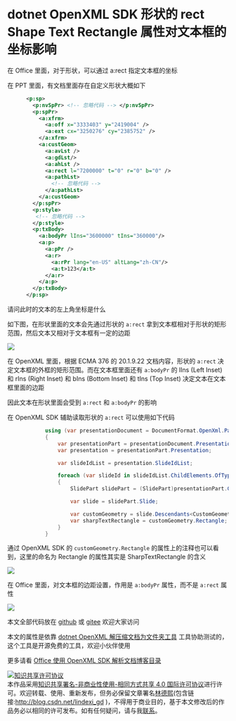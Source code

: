 # dotnet OpenXML SDK 形状的 rect Shape Text Rectangle 属性对文本框的坐标影响

在 Office 里面，对于形状，可以通过 a:rect 指定文本框的坐标

<!--more-->
<!-- CreateTime:2021/2/1 17:04:20 -->


<!-- 发布 -->

在 PPT 里面，有文档里面存在自定义形状大概如下

```xml
      <p:sp>
        <p:nvSpPr> <!-- 忽略代码 --> </p:nvSpPr>
        <p:spPr>
          <a:xfrm>
            <a:off x="3333403" y="2419004" />
            <a:ext cx="3250276" cy="2385752" />
          </a:xfrm>
          <a:custGeom>
            <a:avLst />
            <a:gdLst/>
            <a:ahLst />
            <a:rect l="7200000" t="0" r="0" b="0" />
            <a:pathLst>
              <!-- 忽略代码 -->
            </a:pathLst>
          </a:custGeom>
        </p:spPr>
        <p:style>
         <!-- 忽略代码 -->
        </p:style>
        <p:txBody>
          <a:bodyPr lIns="3600000" tIns="360000"/>
          <a:p>
            <a:pPr />
            <a:r>
              <a:rPr lang="en-US" altLang="zh-CN"/>
              <a:t>123</a:t>
            </a:r>
          </a:p>
        </p:txBody>
      </p:sp>
```

请问此时的文本的左上角坐标是什么

如下图，在形状里面的文本会先通过形状的 `a:rect` 拿到文本框相对于形状的矩形范围，然后文本又相对于文本框有一定的边距

<!-- ![](image/dotnet OpenXML SDK 形状的 rect Shape Text Rectangle 属性对文本框的坐标影响/dotnet OpenXML SDK 形状的 rect Shape Text Rectangle 属性对文本框的坐标影响0.png) -->

![](http://image.acmx.xyz/lindexi%2F2021211716308914.jpg)

在 OpenXML 里面，根据 ECMA 376 的 20.1.9.22 文档内容，形状的 `a:rect` 决定文本框的外框的矩形范围。而在文本框里面还有 `a:bodyPr` 的 lIns (Left Inset)  和 rIns (Right Inset) 和 bIns (Bottom Inset) 和 tIns (Top Inset) 决定文本在文本框里面的边距

因此文本在形状里面会受到 `a:rect` 和 `a:bodyPr` 的影响

在 OpenXML SDK 辅助读取形状的 `a:rect` 可以使用如下代码

```csharp
            using (var presentationDocument = DocumentFormat.OpenXml.Packaging.PresentationDocument.Open("自定义形状.pptx", false))
            {
                var presentationPart = presentationDocument.PresentationPart;
                var presentation = presentationPart.Presentation;

                var slideIdList = presentation.SlideIdList;

                foreach (var slideId in slideIdList.ChildElements.OfType<SlideId>())
                {
                    SlidePart slidePart = (SlidePart)presentationPart.GetPartById(slideId.RelationshipId);

                    var slide = slidePart.Slide;

                    var customGeometry = slide.Descendants<CustomGeometry>().First();
                    var sharpTextRectangle = customGeometry.Rectangle;
                }
            }
```

通过 OpenXML SDK 的 `customGeometry.Rectangle` 的属性上的注释也可以看到，这里的命名为 Rectangle 的属性其实是 SharpTextRectangle 的含义

<!-- ![](image/dotnet OpenXML SDK 形状的 rect Shape Text Rectangle 属性对文本框的坐标影响/dotnet OpenXML SDK 形状的 rect Shape Text Rectangle 属性对文本框的坐标影响1.png) -->

![](http://image.acmx.xyz/lindexi%2F2021211727273025.jpg)

在 Office 里面，对文本框的边距设置，作用是 `a:bodyPr` 属性，而不是 `a:rect` 属性

<!-- ![](image/dotnet OpenXML SDK 形状的 rect Shape Text Rectangle 属性对文本框的坐标影响/dotnet OpenXML SDK 形状的 rect Shape Text Rectangle 属性对文本框的坐标影响2.png) -->

![](http://image.acmx.xyz/lindexi%2F20212284094980.jpg)

本文全部代码放在 [github](https://github.com/lindexi/lindexi_gd/tree/c796ed65/RurlejileGearhuheljale) 或 [gitee](https://gitee.com/lindexi/lindexi_gd/tree/c796ed65/RurlejileGearhuheljale) 欢迎大家访问

本文的属性是依靠 [dotnet OpenXML 解压缩文档为文件夹工具](https://blog.lindexi.com/post/dotnet-OpenXML-%E8%A7%A3%E5%8E%8B%E7%BC%A9%E6%96%87%E6%A1%A3%E4%B8%BA%E6%96%87%E4%BB%B6%E5%A4%B9%E5%B7%A5%E5%85%B7.html ) 工具协助测试的，这个工具是开源免费的工具，欢迎小伙伴使用

更多请看 [Office 使用 OpenXML SDK 解析文档博客目录](https://blog.lindexi.com/post/Office-%E4%BD%BF%E7%94%A8-OpenXML-SDK-%E8%A7%A3%E6%9E%90%E6%96%87%E6%A1%A3%E5%8D%9A%E5%AE%A2%E7%9B%AE%E5%BD%95.html )

<a rel="license" href="http://creativecommons.org/licenses/by-nc-sa/4.0/"><img alt="知识共享许可协议" style="border-width:0" src="https://i.creativecommons.org/l/by-nc-sa/4.0/88x31.png" /></a><br />本作品采用<a rel="license" href="http://creativecommons.org/licenses/by-nc-sa/4.0/">知识共享署名-非商业性使用-相同方式共享 4.0 国际许可协议</a>进行许可。欢迎转载、使用、重新发布，但务必保留文章署名[林德熙](http://blog.csdn.net/lindexi_gd)(包含链接:http://blog.csdn.net/lindexi_gd )，不得用于商业目的，基于本文修改后的作品务必以相同的许可发布。如有任何疑问，请与我[联系](mailto:lindexi_gd@163.com)。
